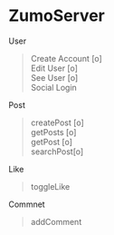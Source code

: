 # ZumoServer

User

> Create Account [o]<br/>
> Edit User [o]<br/>
> See User [o]<br/>
> Social Login

Post

> createPost [o]<br/>
> getPosts [o]<br/>
> getPost [o]<br/>
> searchPost[o]

Like

> toggleLike

Commnet

> addComment
